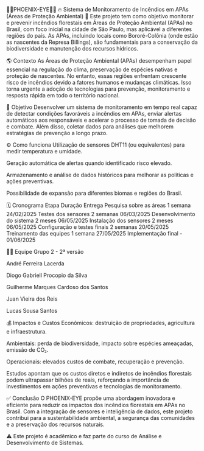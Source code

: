 🐦‍🔥PHOENIX-EYE🐦‍🔥
🔥 Sistema de Monitoramento de Incêndios em APAs (Áreas de Proteção Ambiental) 🌿
Este projeto tem como objetivo monitorar e prevenir incêndios florestais em Áreas de Proteção Ambiental (APAs) no Brasil, com foco inicial na cidade de São Paulo, mas aplicável a diferentes regiões do país. As APAs, incluindo locais como Bororé-Colônia (onde estão as nascentes da Represa Billings), são fundamentais para a conservação da biodiversidade e manutenção dos recursos hídricos.

🌎 Contexto
As Áreas de Proteção Ambiental (APAs) desempenham papel essencial na regulação do clima, preservação de espécies nativas e proteção de nascentes. No entanto, essas regiões enfrentam crescente risco de incêndios devido a fatores humanos e mudanças climáticas. Isso torna urgente a adoção de tecnologias para prevenção, monitoramento e resposta rápida em todo o território nacional.

🎯 Objetivo
Desenvolver um sistema de monitoramento em tempo real capaz de detectar condições favoráveis a incêndios em APAs, enviar alertas automáticos aos responsáveis e acelerar o processo de tomada de decisão e combate. Além disso, coletar dados para análises que melhorem estratégias de prevenção a longo prazo.

⚙️ Como funciona
Utilização de sensores DHT11 (ou equivalentes) para medir temperatura e umidade.

Geração automática de alertas quando identificado risco elevado.

Armazenamento e análise de dados históricos para melhorar as políticas e ações preventivas.

Possibilidade de expansão para diferentes biomas e regiões do Brasil.

🗓️ Cronograma
Etapa	Duração	Entrega
Pesquisa sobre as áreas	1 semana	24/02/2025
Testes dos sensores	2 semanas	06/03/2025
Desenvolvimento do sistema	2 meses	06/05/2025
Instalação dos sensores	2 meses	06/05/2025
Configuração e testes finais	2 semanas	20/05/2025
Treinamento das equipes	1 semana	27/05/2025
Implementação final	-	01/06/2025

🧑‍💻 Equipe
Grupo 2 - 2ª versão

André Ferreira Lacerda

Diogo Gabriell Procopio da Silva

Guilherme Marques Cardoso dos Santos

Juan Vieira dos Reis

Lucas Sousa Santos

💰 Impactos e Custos
Econômicos: destruição de propriedades, agricultura e infraestrutura.

Ambientais: perda de biodiversidade, impacto sobre espécies ameaçadas, emissão de CO₂.

Operacionais: elevados custos de combate, recuperação e prevenção.

Estudos apontam que os custos diretos e indiretos de incêndios florestais podem ultrapassar bilhões de reais, reforçando a importância de investimentos em ações preventivas e tecnologias de monitoramento.

✅ Conclusão
O PHOENIX-EYE propõe uma abordagem inovadora e eficiente para reduzir os impactos dos incêndios florestais em APAs no Brasil. Com a integração de sensores e inteligência de dados, este projeto contribui para a sustentabilidade ambiental, a segurança das comunidades e a preservação dos recursos naturais.

⚠️ Este projeto é acadêmico e faz parte do curso de Análise e Desenvolvimento de Sistemas.
